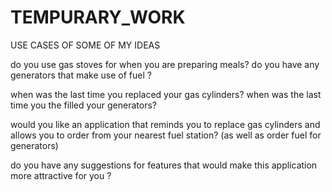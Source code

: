 # TEMPURARY_WORK
USE CASES OF SOME OF MY IDEAS

do you use gas stoves for when you are preparing meals?
do you have any generators that make use of fuel ?

when was the last time you replaced your gas cylinders?
when was the last time you the filled your generators?

would you like an application that reminds you to replace gas cylinders and allows you to order from your nearest fuel station? (as well as order fuel for generators)

do you have any suggestions for features that would make this application more attractive for you ?
